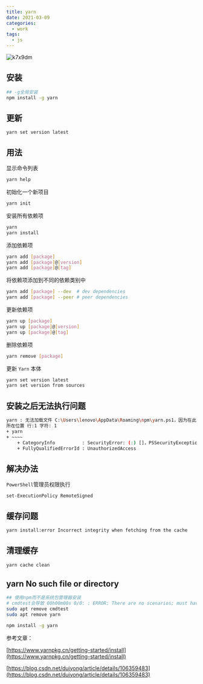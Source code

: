 ```yaml
---
title: yarn
date: 2021-03-09
categories:
  - work
tags:
  - js
---
```


![k7x9dm](https://cdn.jsdelivr.net/gh/qbmzc/images/md/wallhaven-k7x9dm.jpg)

<!-- more -->

## 安装

```bash
## -g全局安装
npm install -g yarn
```

## 更新

```shell
yarn set version latest
```

## 用法

显示命令列表
```bash
yarn help
```
初始化一个新项目
```bash
yarn init
```
安装所有依赖项
```bash
yarn
yarn install
```
添加依赖项
```bash
yarn add [package]
yarn add [package]@[version]
yarn add [package]@[tag]
```
将依赖项添加到不同的依赖类别中
```bash
yarn add [package] --dev  # dev dependencies
yarn add [package] --peer # peer dependencies
```
更新依赖项
```bash
yarn up [package]
yarn up [package]@[version]
yarn up [package]@[tag]
```
删除依赖项
```bash
yarn remove [package]
```
更新 `Yarn` 本体
```bash
yarn set version latest
yarn set version from sources
```

## 安装之后无法执行问题

```bash
yarn : 无法加载文件 C:\Users\lenovo\AppData\Roaming\npm\yarn.ps1，因为在此系统上禁止运行脚本。有关详细信息，请参阅 https:/go.microsoft.com/fwlink/?LinkID=135170 中的 about_Execution_Policies。
所在位置 行:1 字符: 1
+ yarn
+ ~~~~
    + CategoryInfo          : SecurityError: (:) []，PSSecurityException
    + FullyQualifiedErrorId : UnauthorizedAccess
```
## 解决办法

`PowerShell`管理员权限执行

```
set-ExecutionPolicy RemoteSigned
```
## 缓存问题

```bash
yarn install:error Incorrect integrity when fetching from the cache
```

## 清理缓存

```bash
yarn cache clean
```

## yarn No such file or directory

```bash
## 使用npm而不是系统包管理器安装
# cmdtest会导致 00h00m00s 0/0: : ERROR: There are no scenarios; must have at least one.
sudo apt remove cmdtest 
sudo apt remove yarn

npm install -g yarn
```

参考文章：

[https://www.yarnpkg.cn/getting-started/install](https://www.yarnpkg.cn/getting-started/install)

[https://blog.csdn.net/dujyong/article/details/106359483](https://blog.csdn.net/dujyong/article/details/106359483)